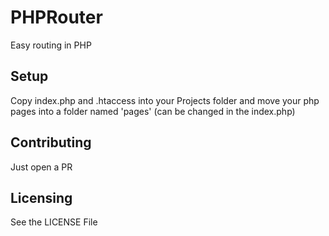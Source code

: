 # PHPRouter
Easy routing in PHP


## Setup
Copy index.php and .htaccess into your Projects folder and move your php pages into a folder named 'pages' (can be changed in the index.php)


## Contributing
Just open a PR

## Licensing
See the LICENSE File

